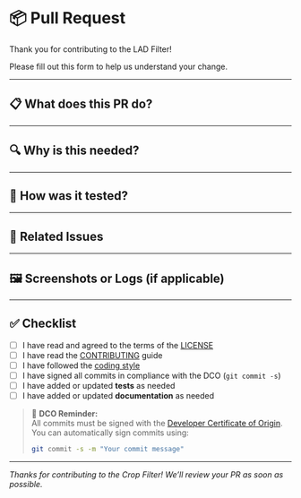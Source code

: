 # 📦 Pull Request

Thank you for contributing to the LAD Filter!

Please fill out this form to help us understand your change.

---

## 📋 What does this PR do?

<!-- Describe the change in plain language. What does it fix or add? -->

---

## 🔍 Why is this needed?

<!-- Motivation: Is this fixing a bug, improving performance, adding a new feature, etc.? -->

---

## 🧪 How was it tested?

<!-- Briefly describe how you tested this. Unit test? Manual test case? Sample run? -->

---

## 🔗 Related Issues

<!-- List related issues or PRs with references (e.g., Fixes #123) -->

---

## 🖼️ Screenshots or Logs (if applicable)

<!-- Drop in screenshots, before/after comparisons, or relevant logs -->

---

## ✅ Checklist

- [ ] I have read and agreed to the terms of the [LICENSE](../LICENSE)
- [ ] I have read the [CONTRIBUTING](../CONTRIBUTING.md) guide
- [ ] I have followed the [coding style](../CONTRIBUTING.md#coding-style)
- [ ] I have signed all commits in compliance with the DCO (`git commit -s`)
- [ ] I have added or updated **tests** as needed
- [ ] I have added or updated **documentation** as needed

> 📄 **DCO Reminder:**  
> All commits must be signed with the [Developer Certificate of Origin](https://developercertificate.org/).  
> You can automatically sign commits using:
>
> ```bash
> git commit -s -m "Your commit message"
> ```

---

_Thanks for contributing to the Crop Filter! We’ll review your PR as soon as possible._
